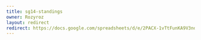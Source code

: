 ```yaml
---
title: sg14-standings
owner: Rozyroz
layout: redirect
redirect: https://docs.google.com/spreadsheets/d/e/2PACX-1vTtFunKA9V3nd8uGbMSI-v-PsQd7EhOutzKHmLdZ6l0x-Fz5A93BvJE5B-q4lRDmbpVD0p8CCt_U9Ie/pubhtml
---
```

